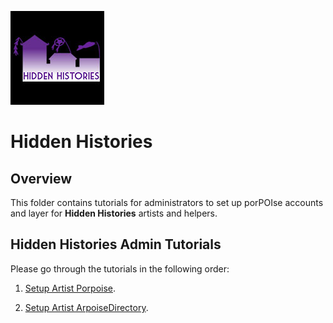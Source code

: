 ![Hidden Histories Logo](/images/hiddenhistories-logo.png)
# Hidden Histories

## Overview
This folder contains tutorials for administrators to set up porPOIse accounts and layer for **Hidden Histories** artists and helpers.

## Hidden Histories Admin Tutorials
Please go through the tutorials in the following order:

1. [Setup Artist Porpoise](SetupArtistPorpoise.md).

2. [Setup Artist ArpoiseDirectory](SetupArtistArpoiseDirectory.md).
